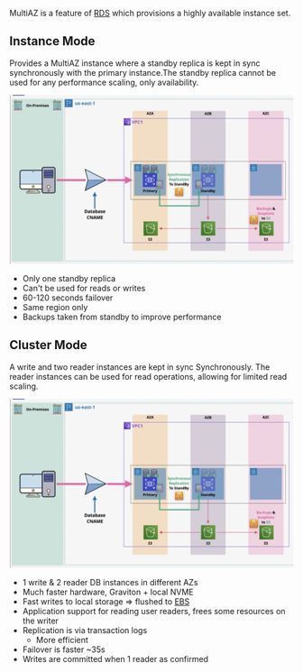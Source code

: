 MultiAZ is a feature of [RDS](RDS.md) which provisions a highly available instance set.

## Instance Mode
Provides a MultiAZ instance where a standby replica is kept in sync synchronously with the primary instance.The standby replica cannot be used for any performance scaling, only availability.

![Pasted image 20250330204027.png](_atts/Pasted%20image%2020250330204027.png)

- Only one standby replica
- Can't be used for reads or writes
- 60-120 seconds failover
- Same region only
- Backups taken from standby to improve performance
## Cluster Mode
A write and two reader instances are kept in sync Synchronously. The reader instances can be used for read operations, allowing for limited read scaling.

![Pasted image 20250330204850.png](_atts/Pasted%20image%2020250330204850.png)

- 1 write & 2 reader DB instances in different AZs
- Much faster hardware, Graviton + local NVME
- Fast writes to local storage => flushed to [EBS](../EBS/EBS.md)
- Application support for reading user readers, frees some resources on the writer
- Replication is via transaction logs
	- More efficient
- Failover is faster ~35s
- Writes are committed when 1 reader as confirmed